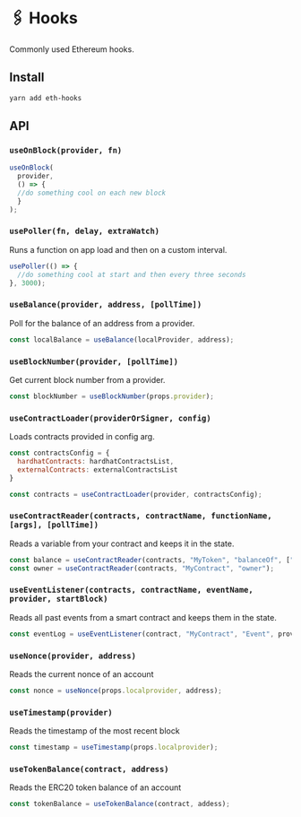 # 🖇 Hooks

Commonly used Ethereum hooks.

## Install

```sh
yarn add eth-hooks
```

## API

### `useOnBlock(provider, fn)`

```js
useOnBlock(
  provider,
  () => {
  //do something cool on each new block
  }
);
```

### `usePoller(fn, delay, extraWatch)`

Runs a function on app load and then on a custom interval.

```js
usePoller(() => {
  //do something cool at start and then every three seconds
}, 3000);
```

### `useBalance(provider, address, [pollTime])`

Poll for the balance of an address from a provider.

```js
const localBalance = useBalance(localProvider, address);
```

### `useBlockNumber(provider, [pollTime])`

Get current block number from a provider.

```js
const blockNumber = useBlockNumber(props.provider);
```

### `useContractLoader(providerOrSigner, config)`

Loads contracts provided in config arg.

```js
const contractsConfig = {
  hardhatContracts: hardhatContractsList,
  externalContracts: externalContractsList
}

const contracts = useContractLoader(provider, contractsConfig);
```

### `useContractReader(contracts, contractName, functionName, [args], [pollTime])`

Reads a variable from your contract and keeps it in the state.

```js
const balance = useContractReader(contracts, "MyToken", "balanceOf", ["0xde769Dcc704c7Ec4BC2Dd996dfbb997e89995c5a"]);
const owner = useContractReader(contracts, "MyContract", "owner");
```

### `useEventListener(contracts, contractName, eventName, provider, startBlock)`

Reads all past events from a smart contract and keeps them in the state.

```js
const eventLog = useEventListener(contract, "MyContract", "Event", provider, 0);
```

### `useNonce(provider, address)`

Reads the current nonce of an account

```js
const nonce = useNonce(props.localprovider, address);
```

### `useTimestamp(provider)`

Reads the timestamp of the most recent block

```js
const timestamp = useTimestamp(props.localprovider);
```

### `useTokenBalance(contract, address)`

Reads the ERC20 token balance of an account

```js
const tokenBalance = useTokenBalance(contract, addess);
```
